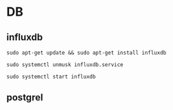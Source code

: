 # DB

## influxdb

`sudo apt-get update && sudo apt-get install influxdb`

`sudo systemctl unmusk influxdb.service`

`sudo systemctl start influxdb`

## postgrel